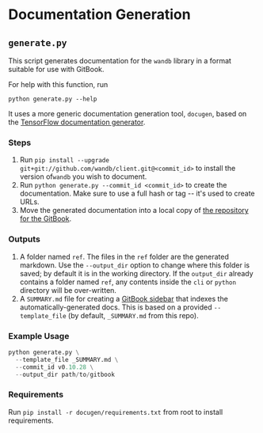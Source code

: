 # Documentation Generation

## `generate.py`

This script generates documentation for the `wandb` library
in a format suitable for use with GitBook.

For help with this function, run

```text
python generate.py --help
```

It uses a more generic documentation generation tool,
`docugen`,
based on the
[TensorFlow documentation generator](https://www.github.com/tensorflow/docs).

### Steps

1. Run `pip install --upgrade git+git://github.com/wandb/client.git@<commit_id>`
to install the version of`wandb` you wish to document.
2. Run `python generate.py --commit_id <commit_id>` to create the documentation.
Make sure to use a full hash or tag -- it's used to create URLs.
3. Move the generated documentation into a local copy of
[the repository for the GitBook](https://www.github.com/).

### Outputs

1. A folder named `ref`.
The files in the `ref` folder are the generated markdown.
Use the `--output_dir` option to change where this folder is saved;
by default it is in the working directory.
If the `output_dir` already contains a folder named `ref`,
any contents inside the `cli` or `python` directory will be over-written.
2. A `SUMMARY.md` file for creating a
[GitBook sidebar](https://docs.gitbook.com/integrations/github/content-configuration#summary)
that indexes the automatically-generated docs.
This is based on a provided `--template_file`
\(by default, `_SUMMARY.md` from this repo\).

### Example Usage

```python
python generate.py \
  --template_file _SUMMARY.md \
  --commit_id v0.10.28 \
  --output_dir path/to/gitbook
```

### Requirements

Run `pip install -r docugen/requirements.txt` from root to install requirements.
